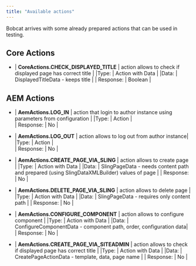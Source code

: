 ```yaml
---
title: "Available actions"
---
```


Bobcat arrives with some already prepared actions that can be used in testing.

## Core Actions

  - | **CoreActions.CHECK_DISPLAYED_TITLE** |  action allows to check if displayed page has correct title |
     |Type: | Action with Data |
     |Data: | DisplayedTitleData - keeps title |
    | Response: | Boolean |
     
## AEM Actions

  - | **AemActions.LOG_IN** |  action that login to author instance using parameters from configuration |
     |Type: | Action |     
    | Response: | No |
    
  - | **AemActions.LOG_OUT** |  action allows to log out from author instance|
     |Type: | Action |     
    | Response: | No |
    
  - | **AemActions.CREATE_PAGE_VIA_SLING** |  action allows to create page |
     |Type: | Action with Data |
     |Data: | SlingPageData - needs content path and prepared (using SlingDataXMLBuilder) values of page |
    | Response: | No |
    
  - | **AemActions.DELETE_PAGE_VIA_SLING** |  action allows to delete page |
     |Type: | Action with Data |
     |Data: | SlingPageData - requires only content path |
    | Response: | No |
    
  - | **AemActions.CONFIGURE_COMPONENT** |  action allows to configure component |
     |Type: | Action with Data |
     |Data: | ConfigureComponentData - component path, order, configuration data| 
    | Response: | No |

  - | **AemActions.CREATE_PAGE_VIA_SITEADMIN** |  action allows to check if displayed page has correct title |
     |Type: | Action with Data |
     |Data: | CreatePageActionData - template, data, page name |
    | Response: | No |
